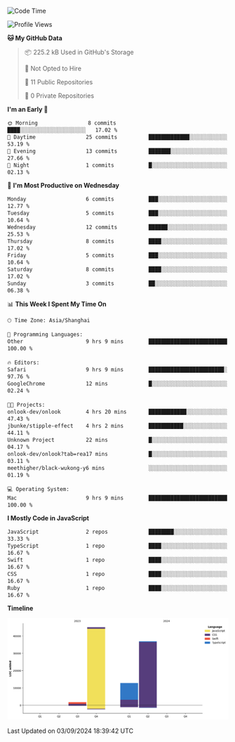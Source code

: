 <!--
**PascalDai/PascalDai** is a ✨ _special_ ✨ repository because its `README.md` (this file) appears on your GitHub profile.

Here are some ideas to get you started:

- 🔭 I’m currently working on ...
- 🌱 I’m currently learning ...
- 👯 I’m looking to collaborate on ...
- 🤔 I’m looking for help with ...
- 💬 Ask me about ...
- 📫 How to reach me: ...
- 😄 Pronouns: ...
- ⚡ Fun fact: ...
-->

<!--START_SECTION:waka-->
![Code Time](http://img.shields.io/badge/Code%20Time-577%20hrs%2013%20mins-blue)

![Profile Views](http://img.shields.io/badge/Profile%20Views-0-blue)

**🐱 My GitHub Data** 

> 📦 225.2 kB Used in GitHub's Storage 
 > 
> 🚫 Not Opted to Hire
 > 
> 📜 11 Public Repositories 
 > 
> 🔑 0 Private Repositories 
 > 
**I'm an Early 🐤** 

```text
🌞 Morning                8 commits           ████░░░░░░░░░░░░░░░░░░░░░   17.02 % 
🌆 Daytime                25 commits          █████████████░░░░░░░░░░░░   53.19 % 
🌃 Evening                13 commits          ███████░░░░░░░░░░░░░░░░░░   27.66 % 
🌙 Night                  1 commits           █░░░░░░░░░░░░░░░░░░░░░░░░   02.13 % 
```
📅 **I'm Most Productive on Wednesday** 

```text
Monday                   6 commits           ███░░░░░░░░░░░░░░░░░░░░░░   12.77 % 
Tuesday                  5 commits           ███░░░░░░░░░░░░░░░░░░░░░░   10.64 % 
Wednesday                12 commits          ██████░░░░░░░░░░░░░░░░░░░   25.53 % 
Thursday                 8 commits           ████░░░░░░░░░░░░░░░░░░░░░   17.02 % 
Friday                   5 commits           ███░░░░░░░░░░░░░░░░░░░░░░   10.64 % 
Saturday                 8 commits           ████░░░░░░░░░░░░░░░░░░░░░   17.02 % 
Sunday                   3 commits           ██░░░░░░░░░░░░░░░░░░░░░░░   06.38 % 
```


📊 **This Week I Spent My Time On** 

```text
🕑︎ Time Zone: Asia/Shanghai

💬 Programming Languages: 
Other                    9 hrs 9 mins        █████████████████████████   100.00 % 

🔥 Editors: 
Safari                   9 hrs 9 mins        ████████████████████████░   97.76 % 
GoogleChrome             12 mins             █░░░░░░░░░░░░░░░░░░░░░░░░   02.24 % 

🐱‍💻 Projects: 
onlook-dev/onlook        4 hrs 20 mins       ████████████░░░░░░░░░░░░░   47.43 % 
jbunke/stipple-effect    4 hrs 2 mins        ███████████░░░░░░░░░░░░░░   44.11 % 
Unknown Project          22 mins             █░░░░░░░░░░░░░░░░░░░░░░░░   04.17 % 
onlook-dev/onlook?tab=rea17 mins             █░░░░░░░░░░░░░░░░░░░░░░░░   03.11 % 
meethigher/black-wukong-y6 mins              ░░░░░░░░░░░░░░░░░░░░░░░░░   01.19 % 

💻 Operating System: 
Mac                      9 hrs 9 mins        █████████████████████████   100.00 % 
```

**I Mostly Code in JavaScript** 

```text
JavaScript               2 repos             ████████░░░░░░░░░░░░░░░░░   33.33 % 
TypeScript               1 repo              ████░░░░░░░░░░░░░░░░░░░░░   16.67 % 
Swift                    1 repo              ████░░░░░░░░░░░░░░░░░░░░░   16.67 % 
CSS                      1 repo              ████░░░░░░░░░░░░░░░░░░░░░   16.67 % 
Ruby                     1 repo              ████░░░░░░░░░░░░░░░░░░░░░   16.67 % 
```



**Timeline**

![Lines of Code chart](https://raw.githubusercontent.com/PascalDai/PascalDai/main/assets/bar_graph.png)


 Last Updated on 03/09/2024 18:39:42 UTC
<!--END_SECTION:waka-->
